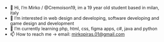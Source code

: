 - 👋 Hi, I’m Mirko / @Cremoison19, im a 19 year old student based in milan, italy
- 👀 I’m interested in web design and developing, software developing and game design and development
- 🌱 I’m currently learning php, html, css, figma apps, c#, java and python
- 📫 How to reach me -> email: mirkopiras.01@gmail.com

<!---
Cremoison19/Cremoison19 is a ✨ special ✨ repository because its `README.md` (this file) appears on your GitHub profile.
You can click the Preview link to take a look at your changes.
--->
